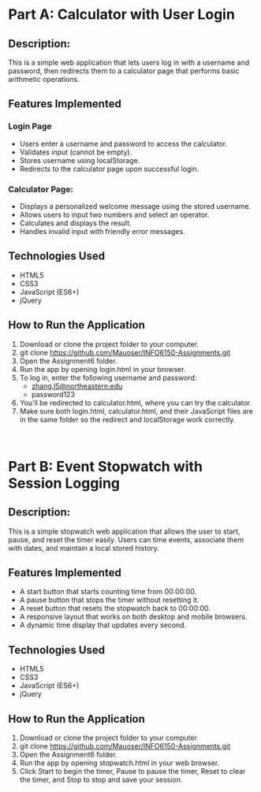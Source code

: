 # Part A: Calculator with User Login

## Description:

This is a simple web application that lets users log in with a username and password, then redirects them to a calculator page that performs basic arithmetic operations.

## Features Implemented

### Login Page

- Users enter a username and password to access the calculator.
- Validates input (cannot be empty).
- Stores username using localStorage.
- Redirects to the calculator page upon successful login.

### Calculator Page:

- Displays a personalized welcome message using the stored username.
- Allows users to input two numbers and select an operator.
- Calculates and displays the result.
- Handles invalid input with friendly error messages.

## Technologies Used

- HTML5
- CSS3
- JavaScript (ES6+)
- jQuery

## How to Run the Application

1. Download or clone the project folder to your computer.
2. git clone https://github.com/Mauoser/INFO6150-Assignments.git
3. Open the Assignment6 folder.
4. Run the app by opening login.html in your browser.
5. To log in, enter the following username and password:
   - zhang.l5@northeastern.edu
   - password123
6. You’ll be redirected to calculator.html, where you can try the calculator.
7. Make sure both login.html, calculator.html, and their JavaScript files are in the same folder so the redirect and localStorage work correctly.

<br/>

# Part B: Event Stopwatch with Session Logging

## Description:

This is a simple stopwatch web application that allows the user to start, pause, and reset the timer easily. Users can time events, associate them with dates,
and maintain a local stored history.

## Features Implemented

- A start button that starts counting time from 00:00:00.
- A pause button that stops the timer without resetting it.
- A reset button that resets the stopwatch back to 00:00:00.
- A responsive layout that works on both desktop and mobile browsers.
- A dynamic time display that updates every second.

## Technologies Used

- HTML5
- CSS3
- JavaScript (ES6+)
- jQuery

## How to Run the Application

1. Download or clone the project folder to your computer.
2. git clone https://github.com/Mauoser/INFO6150-Assignments.git
3. Open the Assignment6 folder.
4. Run the app by opening stopwatch.html in your web browser.
5. Click Start to begin the timer, Pause to pause the timer, Reset to clear the timer, and Stop to stop and save your session.

